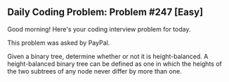 ## Daily Coding Problem: Problem #247 [Easy]

Good morning! Here's your coding interview problem for today.

This problem was asked by PayPal.

Given a binary tree, determine whether or not it is height-balanced. A height-balanced binary tree can be defined as one in which the heights of the two subtrees of any node never differ by more than one.
